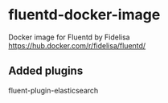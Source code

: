 # fluentd-docker-image
Docker image for Fluentd by Fidelisa https://hub.docker.com/r/fidelisa/fluentd/


## Added plugins
fluent-plugin-elasticsearch
